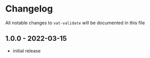 # Changelog

All notable changes to `vat-validate` will be documented in this file

## 1.0.0 - 2022-03-15

- initial release
